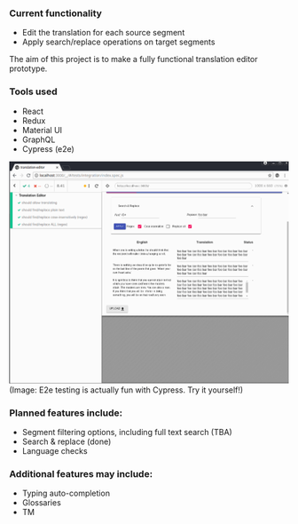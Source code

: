 ### Current functionality
- Edit the translation for each source segment
- Apply search/replace operations on target segments

The aim of this project is to make a fully functional translation editor prototype.

### Tools used
- React
- Redux
- Material UI
- GraphQL
- Cypress (e2e)

![e2e](e2e.gif)
 (Image: E2e testing is actually fun with Cypress. Try it yourself!)

### Planned features include:
- Segment filtering options, including full text search (TBA)
- Search & replace (done)
- Language checks

### Additional features may include:
- Typing auto-completion
- Glossaries
- TM
